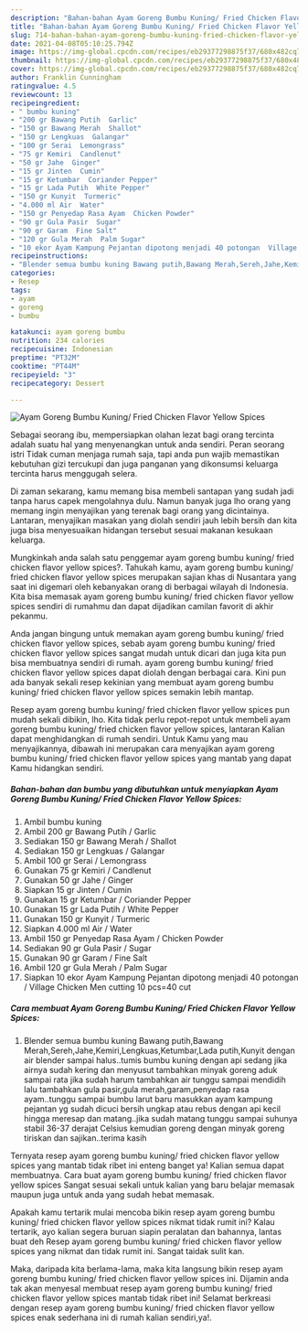 ```yaml
---
description: "Bahan-bahan Ayam Goreng Bumbu Kuning/ Fried Chicken Flavor Yellow Spices Sederhana Untuk Jualan"
title: "Bahan-bahan Ayam Goreng Bumbu Kuning/ Fried Chicken Flavor Yellow Spices Sederhana Untuk Jualan"
slug: 714-bahan-bahan-ayam-goreng-bumbu-kuning-fried-chicken-flavor-yellow-spices-sederhana-untuk-jualan
date: 2021-04-08T05:10:25.794Z
image: https://img-global.cpcdn.com/recipes/eb29377298875f37/680x482cq70/ayam-goreng-bumbu-kuning-fried-chicken-flavor-yellow-spices-foto-resep-utama.jpg
thumbnail: https://img-global.cpcdn.com/recipes/eb29377298875f37/680x482cq70/ayam-goreng-bumbu-kuning-fried-chicken-flavor-yellow-spices-foto-resep-utama.jpg
cover: https://img-global.cpcdn.com/recipes/eb29377298875f37/680x482cq70/ayam-goreng-bumbu-kuning-fried-chicken-flavor-yellow-spices-foto-resep-utama.jpg
author: Franklin Cunningham
ratingvalue: 4.5
reviewcount: 13
recipeingredient:
- " bumbu kuning"
- "200 gr Bawang Putih  Garlic"
- "150 gr Bawang Merah  Shallot"
- "150 gr Lengkuas  Galangar"
- "100 gr Serai  Lemongrass"
- "75 gr Kemiri  Candlenut"
- "50 gr Jahe  Ginger"
- "15 gr Jinten  Cumin"
- "15 gr Ketumbar  Coriander Pepper"
- "15 gr Lada Putih  White Pepper"
- "150 gr Kunyit  Turmeric"
- "4.000 ml Air  Water"
- "150 gr Penyedap Rasa Ayam  Chicken Powder"
- "90 gr Gula Pasir  Sugar"
- "90 gr Garam  Fine Salt"
- "120 gr Gula Merah  Palm Sugar"
- "10 ekor Ayam Kampung Pejantan dipotong menjadi 40 potongan  Village Chicken Men cutting 10 pcs40 cut"
recipeinstructions:
- "Blender semua bumbu kuning Bawang putih,Bawang Merah,Sereh,Jahe,Kemiri,Lengkuas,Ketumbar,Lada putih,Kunyit dengan air blender sampai halus..tumis bumbu kuning dengan api sedang jika airnya sudah kering dan menyusut tambahkan minyak goreng aduk sampai rata jika sudah harum tambahkan air tunggu sampai mendidih lalu tambahkan gula pasir,gula merah,garam,penyedap rasa ayam..tunggu sampai bumbu larut baru masukkan ayam kampung pejantan yg sudah dicuci bersih ungkap atau rebus dengan api kecil hingga meresap dan matang..jika sudah matang tunggu sampai suhunya stabil 36-37 derajat Celsius kemudian goreng dengan minyak goreng tiriskan dan sajikan..terima kasih"
categories:
- Resep
tags:
- ayam
- goreng
- bumbu

katakunci: ayam goreng bumbu 
nutrition: 234 calories
recipecuisine: Indonesian
preptime: "PT32M"
cooktime: "PT44M"
recipeyield: "3"
recipecategory: Dessert

---
```



![Ayam Goreng Bumbu Kuning/ Fried Chicken Flavor Yellow Spices](https://img-global.cpcdn.com/recipes/eb29377298875f37/680x482cq70/ayam-goreng-bumbu-kuning-fried-chicken-flavor-yellow-spices-foto-resep-utama.jpg)

Sebagai seorang ibu, mempersiapkan olahan lezat bagi orang tercinta adalah suatu hal yang menyenangkan untuk anda sendiri. Peran seorang istri Tidak cuman menjaga rumah saja, tapi anda pun wajib memastikan kebutuhan gizi tercukupi dan juga panganan yang dikonsumsi keluarga tercinta harus menggugah selera.

Di zaman  sekarang, kamu memang bisa membeli santapan yang sudah jadi tanpa harus capek mengolahnya dulu. Namun banyak juga lho orang yang memang ingin menyajikan yang terenak bagi orang yang dicintainya. Lantaran, menyajikan masakan yang diolah sendiri jauh lebih bersih dan kita juga bisa menyesuaikan hidangan tersebut sesuai makanan kesukaan keluarga. 



Mungkinkah anda salah satu penggemar ayam goreng bumbu kuning/ fried chicken flavor yellow spices?. Tahukah kamu, ayam goreng bumbu kuning/ fried chicken flavor yellow spices merupakan sajian khas di Nusantara yang saat ini digemari oleh kebanyakan orang di berbagai wilayah di Indonesia. Kita bisa memasak ayam goreng bumbu kuning/ fried chicken flavor yellow spices sendiri di rumahmu dan dapat dijadikan camilan favorit di akhir pekanmu.

Anda jangan bingung untuk memakan ayam goreng bumbu kuning/ fried chicken flavor yellow spices, sebab ayam goreng bumbu kuning/ fried chicken flavor yellow spices sangat mudah untuk dicari dan juga kita pun bisa membuatnya sendiri di rumah. ayam goreng bumbu kuning/ fried chicken flavor yellow spices dapat diolah dengan berbagai cara. Kini pun ada banyak sekali resep kekinian yang membuat ayam goreng bumbu kuning/ fried chicken flavor yellow spices semakin lebih mantap.

Resep ayam goreng bumbu kuning/ fried chicken flavor yellow spices pun mudah sekali dibikin, lho. Kita tidak perlu repot-repot untuk membeli ayam goreng bumbu kuning/ fried chicken flavor yellow spices, lantaran Kalian dapat menghidangkan di rumah sendiri. Untuk Kamu yang mau menyajikannya, dibawah ini merupakan cara menyajikan ayam goreng bumbu kuning/ fried chicken flavor yellow spices yang mantab yang dapat Kamu hidangkan sendiri.

<!--inarticleads1-->

##### Bahan-bahan dan bumbu yang dibutuhkan untuk menyiapkan Ayam Goreng Bumbu Kuning/ Fried Chicken Flavor Yellow Spices:

1. Ambil  bumbu kuning
1. Ambil 200 gr Bawang Putih / Garlic
1. Sediakan 150 gr Bawang Merah / Shallot
1. Sediakan 150 gr Lengkuas / Galangar
1. Ambil 100 gr Serai / Lemongrass
1. Gunakan 75 gr Kemiri / Candlenut
1. Gunakan 50 gr Jahe / Ginger
1. Siapkan 15 gr Jinten / Cumin
1. Gunakan 15 gr Ketumbar / Coriander Pepper
1. Gunakan 15 gr Lada Putih / White Pepper
1. Gunakan 150 gr Kunyit / Turmeric
1. Siapkan 4.000 ml Air / Water
1. Ambil 150 gr Penyedap Rasa Ayam / Chicken Powder
1. Sediakan 90 gr Gula Pasir / Sugar
1. Gunakan 90 gr Garam / Fine Salt
1. Ambil 120 gr Gula Merah / Palm Sugar
1. Siapkan 10 ekor Ayam Kampung Pejantan dipotong menjadi 40 potongan / Village Chicken Men cutting 10 pcs=40 cut




<!--inarticleads2-->

##### Cara membuat Ayam Goreng Bumbu Kuning/ Fried Chicken Flavor Yellow Spices:

1. Blender semua bumbu kuning Bawang putih,Bawang Merah,Sereh,Jahe,Kemiri,Lengkuas,Ketumbar,Lada putih,Kunyit dengan air blender sampai halus..tumis bumbu kuning dengan api sedang jika airnya sudah kering dan menyusut tambahkan minyak goreng aduk sampai rata jika sudah harum tambahkan air tunggu sampai mendidih lalu tambahkan gula pasir,gula merah,garam,penyedap rasa ayam..tunggu sampai bumbu larut baru masukkan ayam kampung pejantan yg sudah dicuci bersih ungkap atau rebus dengan api kecil hingga meresap dan matang..jika sudah matang tunggu sampai suhunya stabil 36-37 derajat Celsius kemudian goreng dengan minyak goreng tiriskan dan sajikan..terima kasih




Ternyata resep ayam goreng bumbu kuning/ fried chicken flavor yellow spices yang mantab tidak ribet ini enteng banget ya! Kalian semua dapat membuatnya. Cara buat ayam goreng bumbu kuning/ fried chicken flavor yellow spices Sangat sesuai sekali untuk kalian yang baru belajar memasak maupun juga untuk anda yang sudah hebat memasak.

Apakah kamu tertarik mulai mencoba bikin resep ayam goreng bumbu kuning/ fried chicken flavor yellow spices nikmat tidak rumit ini? Kalau tertarik, ayo kalian segera buruan siapin peralatan dan bahannya, lantas buat deh Resep ayam goreng bumbu kuning/ fried chicken flavor yellow spices yang nikmat dan tidak rumit ini. Sangat taidak sulit kan. 

Maka, daripada kita berlama-lama, maka kita langsung bikin resep ayam goreng bumbu kuning/ fried chicken flavor yellow spices ini. Dijamin anda tak akan menyesal membuat resep ayam goreng bumbu kuning/ fried chicken flavor yellow spices mantab tidak ribet ini! Selamat berkreasi dengan resep ayam goreng bumbu kuning/ fried chicken flavor yellow spices enak sederhana ini di rumah kalian sendiri,ya!.

